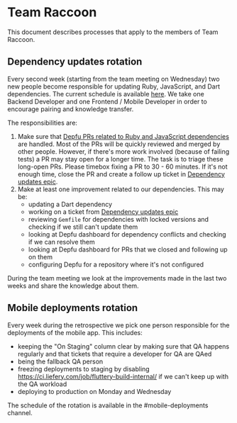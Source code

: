 # Team Raccoon

This document describes processes that apply to the members of Team Raccoon.

## Dependency updates rotation

Every second week (starting from the team meeting on Wednesday) two new people
become responsible for updating Ruby, JavaScript, and Dart dependencies.
The current schedule is available [here](https://github.com/liefery/don-t-panic/wiki/Team-Raccoon#dependency-updates-rotation). We take one
Backend Developer and one Frontend / Mobile Developer in order to encourage
pairing and knowledge transfer.

The responsibilities are:
1. Make sure that [Depfu PRs related to Ruby and JavaScript dependencies](https://github.com/pulls?q=is%3Aopen+is%3Apr+archived%3Afalse+user%3Aliefery+label%3Adepfu+NOT+%5Belixir%5D+)
are handled. Most of the PRs will be quickly reviewed and merged by other
people. However, if there's more work involved (because of failing tests)
a PR may stay open for a longer time. The task is to triage these long-open
PRs. Please timebox fixing a PR to 30 - 60 minutes. If it's not enough time,
close the PR and create a follow up ticket in
[Dependency updates epic](https://liefery.atlassian.net/browse/LIEF-14224).
2. Make at least one improvement related to our dependencies. This may be:
   - updating a Dart dependency
   - working on a ticket from [Dependency updates epic](https://liefery.atlassian.net/browse/LIEF-14224)
   - reviewing `Gemfile` for dependencies with locked versions and checking if
     we still can't update them
   - looking at Depfu dashboard for dependency conflicts and checking if we can
     resolve them
   - looking at Depfu dashboard for PRs that we closed and following up on them
   - configuring Depfu for a repository where it's not configured

During the team meeting we look at the improvements made in the last two weeks
and share the knowledge about them.

## Mobile deployments rotation

Every week during the retrospective we pick one person responsible for the
deployments of the mobile app. This includes:
- keeping the "On Staging" column clear by making sure that QA happens
regularly and that tickets that require a developer for QA are QAed
- being the fallback QA person
- freezing deployments to staging by disabling
https://ci.liefery.com/job/fluttery-build-internal/ if we can't keep up with
the QA workload
- deploying to production on Monday and Wednesday

The schedule of the rotation is available in the #mobile-deployments channel.
